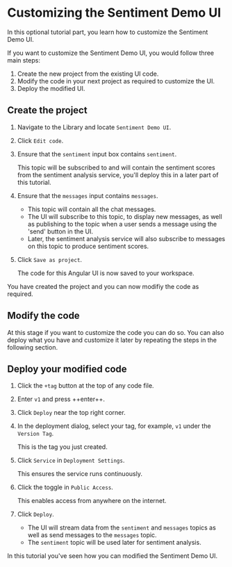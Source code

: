 # Customizing the Sentiment Demo UI

In this optional tutorial part, you learn how to customize the Sentiment Demo UI.

If you want to customize the Sentiment Demo UI, you would follow three main steps:

1. Create the new project from the existing UI code.
2. Modify the code in your next project as required to customize the UI.
3. Deploy the modified UI.

## Create the project

1. Navigate to the Library and locate `Sentiment Demo UI`.

2. Click `Edit code`.

3. Ensure that the `sentiment` input box contains `sentiment`.

	This topic will be subscribed to and will contain the sentiment scores from the sentiment analysis service, you'll deploy this in a later part of this tutorial.

3. Ensure that the `messages` input contains `messages`.

	- This topic will contain all the chat messages.
	- The UI will subscribe to this topic, to display new messages, as well as publishing to the topic when a user sends a message using the 'send' button in the UI.
	- Later, the sentiment analysis service will also subscribe to messages on this topic to produce sentiment scores.

3. Click `Save as project`. 

	The code for this Angular UI is now saved to your workspace.

You have created the project and you can now modifiy the code as required.

## Modify the code

At this stage if you want to customize the code you can do so. You can also deploy what you have and customize it later by repeating the steps in the following section.

## Deploy your modified code

1. Click the `+tag` button at the top of any code file.

2. Enter `v1` and press ++enter++.

3. Click `Deploy` near the top right corner.

4. In the deployment dialog, select your tag, for example, `v1` under the `Version Tag`.
	
	This is the tag you just created.

5. Click `Service` in `Deployment Settings`.
	
	This ensures the service runs continuously.

6. Click the toggle in `Public Access`.

	This enables access from anywhere on the internet.

7. Click `Deploy`.
	
	- The UI will stream data from the `sentiment` and `messages` topics as well as send messages to the `messages` topic.
	- The `sentiment` topic will be used later for sentiment analysis.

In this tutorial you've seen how you can modified the Sentiment Demo UI.
